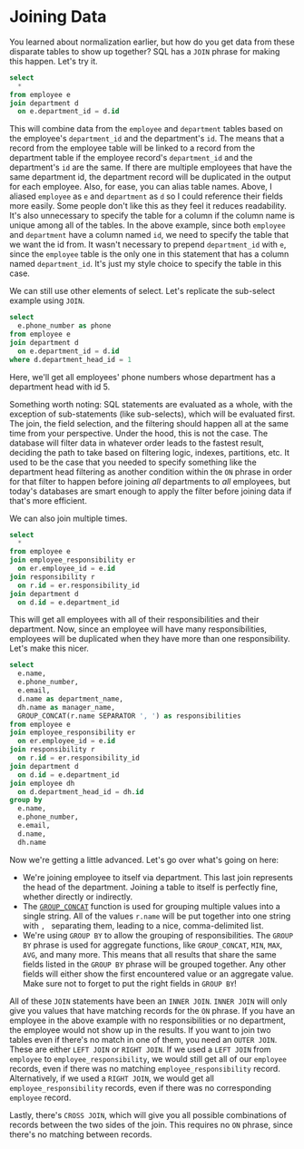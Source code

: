 # Joining Data
You learned about normalization earlier, but how do you get data from these disparate tables to show up together? SQL has a `JOIN` phrase for making this happen. Let's try it.

```sql
select
  *
from employee e
join department d
  on e.department_id = d.id
```

This will combine data from the `employee` and `department` tables based on the employee's `department_id` and the department's `id`. The means that a record from the employee table will be linked to a record from the department table if the employee record's `department_id` and the department's `id` are the same. If there are multiple employees that have the same department id, the department record will be duplicated in the output for each employee. Also, for ease, you can alias table names. Above, I aliased `employee` as `e` and `department` as `d` so I could reference their fields more easily. Some people don't like this as they feel it reduces readability. It's also unnecessary to specify the table for a column if the column name is unique among all of the tables. In the above example, since both `employee` and `department` have a column named `id`, we need to specify the table that we want the id from. It wasn't necessary to prepend `department_id` with `e`, since the `employee` table is the only one in this statement that has a column named `department_id`. It's just my style choice to specify the table in this case.

We can still use other elements of select. Let's replicate the sub-select example using `JOIN`.

```sql
select
  e.phone_number as phone
from employee e
join department d
  on e.department_id = d.id
where d.department_head_id = 1
```

Here, we'll get all employees' phone numbers whose department has a department head with id 5.

Something worth noting: SQL statements are evaluated as a whole, with the exception of sub-statements (like sub-selects), which will be evaluated first. The join, the field selection, and the filtering should happen all at the same time from your perspective. Under the hood, this is not the case. The database will filter data in whatever order leads to the fastest result, deciding the path to take based on filtering logic, indexes, partitions, etc. It used to be the case that you needed to specify something like the department head filtering as another condition within the `ON` phrase in order for that filter to happen before joining _all_ departments to _all_ employees, but today's databases are smart enough to apply the filter before joining data if that's more efficient.

We can also join multiple times.

```sql
select
  *
from employee e
join employee_responsibility er
  on er.employee_id = e.id
join responsibility r
  on r.id = er.responsibility_id
join department d
  on d.id = e.department_id
```

This will get all employees with all of their responsibilities and their department. Now, since an employee will have many responsibilities, employees will be duplicated when they have more than one responsibility. Let's make this nicer.

```sql
select
  e.name,
  e.phone_number,
  e.email,
  d.name as department_name,
  dh.name as manager_name,
  GROUP_CONCAT(r.name SEPARATOR ', ') as responsibilities
from employee e
join employee_responsibility er
  on er.employee_id = e.id
join responsibility r
  on r.id = er.responsibility_id
join department d
  on d.id = e.department_id
join employee dh
  on d.department_head_id = dh.id
group by
  e.name,
  e.phone_number,
  e.email,
  d.name,
  dh.name
```

Now we're getting a little advanced. Let's go over what's going on here:
* We're joining employee to itself via department. This last join represents the head of the department. Joining a table to itself is perfectly fine, whether directly or indirectly.
* The [`GROUP_CONCAT`](https://dev.mysql.com/doc/refman/8.0/en/group-by-functions.html#function_group-concat) function is used for grouping multiple values into a single string. All of the values `r.name` will be put together into one string with `, ` separating them, leading to a nice, comma-delimited list.
* We're using `GROUP BY` to allow the grouping of responsibilities. The `GROUP BY` phrase is used for aggregate functions, like `GROUP_CONCAT`, `MIN`, `MAX`, `AVG`, and many more. This means that all results that share the same fields listed in the `GROUP BY` phrase will be grouped together. Any other fields will either show the first encountered value or an aggregate value. Make sure not to forget to put the right fields in `GROUP BY`!

All of these `JOIN` statements have been an `INNER JOIN`. `INNER JOIN` will only give you values that have matching records for the `ON` phrase. If you have an employee in the above example with no responsibilities or no department, the employee would not show up in the results. If you want to join two tables even if there's no match in one of them, you need an `OUTER JOIN`. These are either `LEFT JOIN` or `RIGHT JOIN`. If we used a `LEFT JOIN` from `employee` to `employee_responsibility`, we would still get all of our `employee` records, even if there was no matching `employee_responsibility` record. Alternatively, if we used a `RIGHT JOIN`, we would get all `employee_responsibility` records, even if there was no corresponding `employee` record.

Lastly, there's `CROSS JOIN`, which will give you all possible combinations of records between the two sides of the join. This requires no `ON` phrase, since there's no matching between records.
